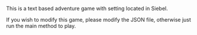 This is a text based adventure game with setting located in Siebel. 

If you wish to modify this game, please modify the JSON file, otherwise just run the main method to play.
